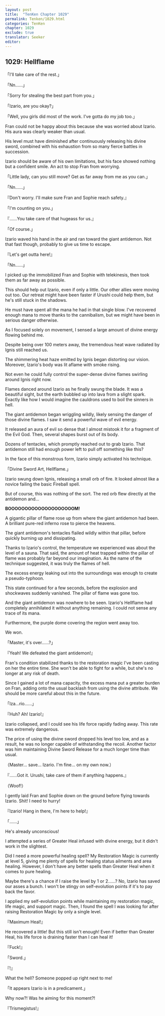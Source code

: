 ```yaml
---
layout: post
title:  "TenKen Chapter 1029"
permalink: Tenken/1029.html
categories: TenKen
chapter: 1029
exclude: true
translator: Seeker
editor: 
---
```

<h2>1029: Hellflame</h2>

「I'll take care of the rest.」

「Nn……」

「Sorry for stealing the best part from you.」

「Izario, are you okay?」

「Well, you girls did most of the work. I've gotta do my job too.」

Fran could not be happy about this because she was worried about Izario. His aura was clearly weaker than usual.

His level must have diminished after continuously releasing his divine sword, combined with his exhaustion from so many fierce battles in succession.

Izario should be aware of his own limitations, but his face showed nothing but a confident smile. An act to stop Fran from worrying.

「Little lady, can you still move? Get as far away from me as you can.」

「Nn……」

『Don't worry. I'll make sure Fran and Sophie reach safety.』

「I'm counting on you.」

『……You take care of that hugeass for us.』

「Of course.」

Izario waved his hand in the air and ran toward the giant antidemon. Not that fast though, probably to give us time to escape.

『Let's get outta here!』

「Nn……」

I picked up the immobilized Fran and Sophie with telekinesis, then took them as far away as possible.

This should help out Izario, even if only a little. Our other allies were moving out too. Our retreat might have been faster if Urushi could help them, but he's still stuck in the shadows.

He must have spent all the mana he had in that single blow. I've recovered enough mana to move thanks to the cannibalism, but we might have been in serious danger otherwise.

As I focused solely on movement, I sensed a large amount of divine energy flowing behind me.

Despite being over 100 meters away, the tremendous heat wave radiated by Ignis still reached us.

The shimmering heat haze emitted by Ignis began distorting our vision. Moreover, Izario's body was lit aflame with smoke rising.

Not even he could fully control the super-dense divine flames swirling around Ignis right now.

Flames danced around Izario as he finally swung the blade. It was a beautiful sight, but the earth bubbled up into lava from a slight spark. Exactly like how I would imagine the cauldrons used to boil the sinners in hell.

The giant antidemon began wriggling wildly, likely sensing the danger of those divine flames. I saw it send a powerful wave of evil energy.

It released an aura of evil so dense that I almost mistook it for a fragment of the Evil God. Then, several shapes burst out of its body.

Dozens of tentacles, which promptly reached out to grab Izario. That antidemon still had enough power left to pull off something like this?

In the face of this monstrous form, Izario simply activated his technique.

「Divine Sword Art, Hellflame.」

Izario swung down Ignis, releasing a small orb of fire. It looked almost like a novice failing the basic Fireball spell.

But of course, this was nothing of the sort. The red orb flew directly at the antidemon and…

**BOOOOOOOOOOOOOOOOOOOOM!**

A gigantic pillar of flame rose up from where the giant antidemon had been. A brilliant pure-red inferno rose to pierce the heavens.

The giant antidemon's tentacles flailed wildly within that pillar, before quickly burning up and dissipating.

Thanks to Izario's control, the temperature we experienced was about the level of a sauna. That said, the amount of heat trapped within the pillar of flame was probably far beyond our imagination. As the name of the technique suggested, it was truly the flames of hell.

The excess energy leaking out into the surroundings was enough to create a pseudo-typhoon.

This state continued for a few seconds, before the explosion and shockwaves suddenly vanished. The pillar of flame was gone too.

And the giant antidemon was nowhere to be seen. Izario's Hellflame had completely annihilated it without anything remaining. I could not sense any trace of its mana.

Furthermore, the purple dome covering the region went away too.

We won.

「Master, it's over……?」

『Yeah! We defeated the giant antidemon!』

Fran's condition stabilized thanks to the restoration magic I've been casting on her the entire time. She won't be able to fight for a while, but she's no longer at any risk of death.

Since I gained a lot of mana capacity, the excess mana put a greater burden on Fran, adding onto the usual backlash from using the divine attribute. We should be more careful about this in the future.

「Iza…rio……」

『Huh? Ah! Izario!』

Izario collapsed, and I could see his life force rapidly fading away. This rate was extremely dangerous.

The price of using the divine sword dropped his level too low, and as a result, he was no longer capable of withstanding the recoil. Another factor was him maintaining Divine Sword Release for a much longer time than usual.

（Master… save… Izario. I'm fine… on my own now.）

『……Got it. Urushi, take care of them if anything happens.』

（Woof!）

I gently laid Fran and Sophie down on the ground before flying towards Izario. Shit! I need to hurry!

『Izario! Hang in there, I'm here to help!』

「……」

He's already unconscious!

I attempted a series of Greater Heal infused with divine energy, but it didn't work in the slightest.

Did I need a more powerful healing spell? My Restoration Magic is currently at level 5, giving me plenty of spells for healing status ailments and area healing. However, I don't have any better spells than Greater Heal when it comes to pure healing.

Maybe there's a chance if I raise the level by 1 or 2……? No, Izario has saved our asses a bunch. I won't be stingy on self-evolution points if it's to pay back the favor.

I applied my self-evolution points while maintaining my restoration magic, life magic, and support magic. Then, I found the spell I was looking for after raising Restoration Magic by only a single level.

『Maximum Heal!』

He recovered a little! But this still isn't enough! Even if better than Greater Heal, his life force is draining faster than I can heal it!

『Fuck!』

「Sword.」

『!』

What the hell? Someone popped up right next to me!

「It appears Izario is in a predicament.」

Why now?! Was he aiming for this moment?!

『Trismegistus!』




